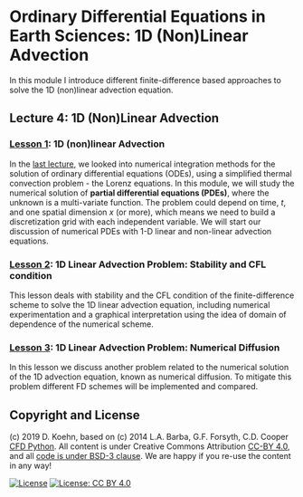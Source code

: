 # Ordinary Differential Equations in Earth Sciences: 1D (Non)Linear Advection

In this module I introduce different finite-difference based approaches to solve the 1D (non)linear advection equation.

## Lecture 4: 1D (Non)Linear Advection

### [Lesson 1](http://nbviewer.ipython.org/urls/github.com/daniel-koehn/Differential-equations-earth-system/tree/master/04_Advection_1D/01_Advection_1D.ipynb): 1D (non)linear Advection
 
In the [last lecture](https://github.com/daniel-koehn/Differential-equations-earth-system/tree/master/03_Lorenz_equations#ordinary-differential-equations-in-earth-sciences-the-lorenz-equations), 
we looked into numerical integration methods for the solution of ordinary differential equations (ODEs), using a simplified thermal convection problem - the Lorenz equations. In this module, we 
will study the numerical solution of **partial differential equations (PDEs)**, where the unknown is a multi-variate function. The problem could depend on time, $t$, and one spatial dimension $x$ 
(or more), which means we need to build a discretization grid with each independent variable. We will start our discussion of numerical PDEs with 1-D linear and non-linear advection equations.

### [Lesson 2](http://nbviewer.ipython.org/urls/github.com/daniel-koehn/Differential-equations-earth-system/tree/master/04_Advection_1D/02_CFLCondition.ipynb): 1D Linear Advection Problem: Stability and CFL condition

This lesson deals with stability and the CFL condition of the finite-difference scheme to solve the 1D linear advection equation, including numerical experimentation and a graphical interpretation 
using the idea of domain of dependence of the numerical scheme.

### [Lesson 3](http://nbviewer.ipython.org/urls/github.com/daniel-koehn/Differential-equations-earth-system/tree/master/04_Advection_1D/03_Numerical_Diffusion.ipynb): 1D Linear Advection Problem: Numerical Diffusion

In this lesson we discuss another problem related to the numerical solution of the 1D advection equation, known as numerical diffusion. To mitigate this problem different FD schemes will be implemented 
and compared.

## Copyright and License

(c) 2019 D. Koehn, based on (c) 2014 L.A. Barba, G.F. Forsyth, C.D. Cooper [CFD Python](https://github.com/barbagroup/CFDPython). All content is under Creative Commons Attribution [CC-BY 4.0](https://creativecommons.org/licenses/by/4.0/legalcode.txt), and all [code is under BSD-3 clause](https://github.com/engineersCode/EngComp/blob/master/LICENSE). We are happy if you re-use the content in any way!

[![License](https://img.shields.io/badge/License-BSD%203--Clause-blue.svg)](https://opensource.org/licenses/BSD-3-Clause) [![License: CC BY 4.0](https://img.shields.io/badge/License-CC%20BY%204.0-lightgrey.svg)](https://creativecommons.org/licenses/by/4.0/)
